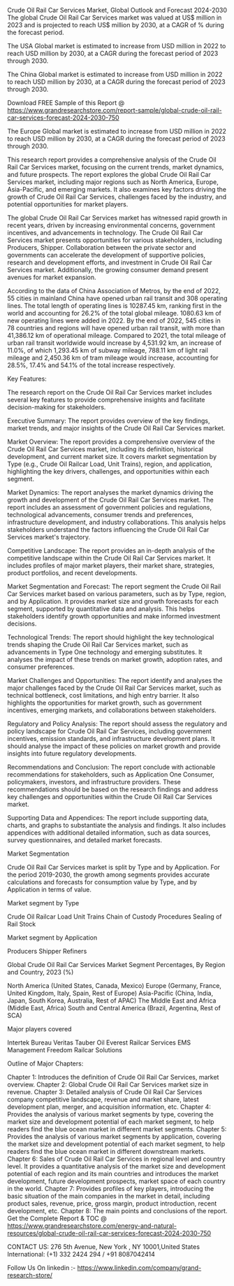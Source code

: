 Crude Oil Rail Car Services Market, Global Outlook and Forecast 2024-2030
The global Crude Oil Rail Car Services market was valued at US$ million in 2023 and is projected to reach US$ million by 2030, at a CAGR of % during the forecast period.

The USA Global market is estimated to increase from USD million in 2022 to reach USD million by 2030, at a CAGR during the forecast period of 2023 through 2030.

The China Global market is estimated to increase from USD million in 2022 to reach USD million by 2030, at a CAGR during the forecast period of 2023 through 2030.

Download FREE Sample of this Report @ https://www.grandresearchstore.com/report-sample/global-crude-oil-rail-car-services-forecast-2024-2030-750

The Europe Global market is estimated to increase from USD million in 2022 to reach USD million by 2030, at a CAGR during the forecast period of 2023 through 2030.

This research report provides a comprehensive analysis of the Crude Oil Rail Car Services market, focusing on the current trends, market dynamics, and future prospects. The report explores the global Crude Oil Rail Car Services market, including major regions such as North America, Europe, Asia-Pacific, and emerging markets. It also examines key factors driving the growth of Crude Oil Rail Car Services, challenges faced by the industry, and potential opportunities for market players.

The global Crude Oil Rail Car Services market has witnessed rapid growth in recent years, driven by increasing environmental concerns, government incentives, and advancements in technology. The Crude Oil Rail Car Services market presents opportunities for various stakeholders, including Producers, Shipper. Collaboration between the private sector and governments can accelerate the development of supportive policies, research and development efforts, and investment in Crude Oil Rail Car Services market. Additionally, the growing consumer demand present avenues for market expansion.

According to the data of China Association of Metros, by the end of 2022, 55 cities in mainland China have opened urban rail transit and 308 operating lines. The total length of operating lines is 10287.45 km, ranking first in the world and accounting for 26.2% of the total global mileage. 1080.63 km of new operating lines were added in 2022. By the end of 2022, 545 cities in 78 countries and regions will have opened urban rail transit, with more than 41,386.12 km of operational mileage. Compared to 2021, the total mileage of urban rail transit worldwide would increase by 4,531.92 km, an increase of 11.0%, of which 1,293.45 km of subway mileage, 788.11 km of light rail mileage and 2,450.36 km of tram mileage would increase, accounting for 28.5%, 17.4% and 54.1% of the total increase respectively.

Key Features:

The research report on the Crude Oil Rail Car Services market includes several key features to provide comprehensive insights and facilitate decision-making for stakeholders.

Executive Summary: The report provides overview of the key findings, market trends, and major insights of the Crude Oil Rail Car Services market.

Market Overview: The report provides a comprehensive overview of the Crude Oil Rail Car Services market, including its definition, historical development, and current market size. It covers market segmentation by Type (e.g., Crude Oil Railcar Load, Unit Trains), region, and application, highlighting the key drivers, challenges, and opportunities within each segment.

Market Dynamics: The report analyses the market dynamics driving the growth and development of the Crude Oil Rail Car Services market. The report includes an assessment of government policies and regulations, technological advancements, consumer trends and preferences, infrastructure development, and industry collaborations. This analysis helps stakeholders understand the factors influencing the Crude Oil Rail Car Services market's trajectory.

Competitive Landscape: The report provides an in-depth analysis of the competitive landscape within the Crude Oil Rail Car Services market. It includes profiles of major market players, their market share, strategies, product portfolios, and recent developments.

Market Segmentation and Forecast: The report segment the Crude Oil Rail Car Services market based on various parameters, such as by Type, region, and by Application. It provides market size and growth forecasts for each segment, supported by quantitative data and analysis. This helps stakeholders identify growth opportunities and make informed investment decisions.

Technological Trends: The report should highlight the key technological trends shaping the Crude Oil Rail Car Services market, such as advancements in Type One technology and emerging substitutes. It analyses the impact of these trends on market growth, adoption rates, and consumer preferences.

Market Challenges and Opportunities: The report identify and analyses the major challenges faced by the Crude Oil Rail Car Services market, such as technical bottleneck, cost limitations, and high entry barrier. It also highlights the opportunities for market growth, such as government incentives, emerging markets, and collaborations between stakeholders.

Regulatory and Policy Analysis: The report should assess the regulatory and policy landscape for Crude Oil Rail Car Services, including government incentives, emission standards, and infrastructure development plans. It should analyse the impact of these policies on market growth and provide insights into future regulatory developments.

Recommendations and Conclusion: The report conclude with actionable recommendations for stakeholders, such as Application One Consumer, policymakers, investors, and infrastructure providers. These recommendations should be based on the research findings and address key challenges and opportunities within the Crude Oil Rail Car Services market.

Supporting Data and Appendices: The report include supporting data, charts, and graphs to substantiate the analysis and findings. It also includes appendices with additional detailed information, such as data sources, survey questionnaires, and detailed market forecasts.

Market Segmentation

Crude Oil Rail Car Services market is split by Type and by Application. For the period 2019-2030, the growth among segments provides accurate calculations and forecasts for consumption value by Type, and by Application in terms of value.

Market segment by Type

Crude Oil Railcar Load
Unit Trains
Chain of Custody Procedures
Sealing of Rail Stock

Market segment by Application

Producers
Shipper
Refiners

Global Crude Oil Rail Car Services Market Segment Percentages, By Region and Country, 2023 (%)

North America (United States, Canada, Mexico)
Europe (Germany, France, United Kingdom, Italy, Spain, Rest of Europe)
Asia-Pacific (China, India, Japan, South Korea, Australia, Rest of APAC)
The Middle East and Africa (Middle East, Africa)
South and Central America (Brazil, Argentina, Rest of SCA)

Major players covered

Intertek
Bureau Veritas
Tauber Oil
Everest Railcar Services
EMS Management
Freedom Railcar Solutions

Outline of Major Chapters:

Chapter 1: Introduces the definition of Crude Oil Rail Car Services, market overview.
Chapter 2: Global Crude Oil Rail Car Services market size in revenue.
Chapter 3: Detailed analysis of Crude Oil Rail Car Services company competitive landscape, revenue and market share, latest development plan, merger, and acquisition information, etc.
Chapter 4: Provides the analysis of various market segments by type, covering the market size and development potential of each market segment, to help readers find the blue ocean market in different market segments.
Chapter 5: Provides the analysis of various market segments by application, covering the market size and development potential of each market segment, to help readers find the blue ocean market in different downstream markets.
Chapter 6: Sales of Crude Oil Rail Car Services in regional level and country level. It provides a quantitative analysis of the market size and development potential of each region and its main countries and introduces the market development, future development prospects, market space of each country in the world.
Chapter 7: Provides profiles of key players, introducing the basic situation of the main companies in the market in detail, including product sales, revenue, price, gross margin, product introduction, recent development, etc.
Chapter 8: The main points and conclusions of the report.
Get the Complete Report & TOC @ https://www.grandresearchstore.com/energy-and-natural-resources/global-crude-oil-rail-car-services-forecast-2024-2030-750

CONTACT US:
276 5th Avenue, New York , NY 10001,United States
International: (+1) 332 2424 294 / +91 8087042414

Follow Us On linkedin :- https://www.linkedin.com/company/grand-research-store/
